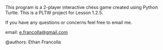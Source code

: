 This program is a 2-player interactive chess game created using Python Turtle.
This is a PLTW project for Lesson 1.2.5.

If you have any questions or concerns feel free to email me.

email: e.francolla@gmail.com

@authors: Ethan Francolla